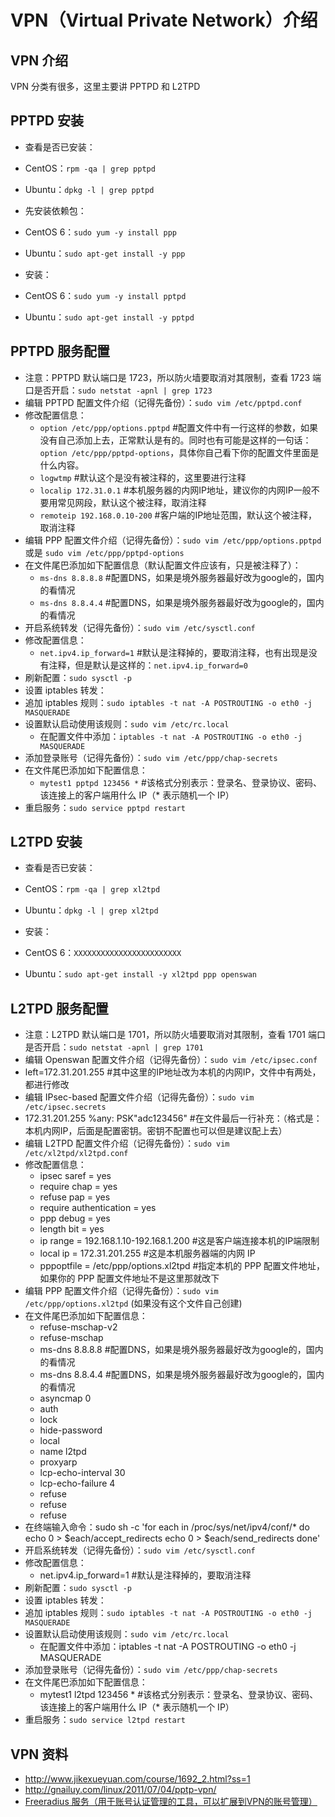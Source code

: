 # VPN（Virtual Private Network）介绍

## VPN 介绍

VPN 分类有很多，这里主要讲 PPTPD 和 L2TPD

## PPTPD 安装

- 查看是否已安装：
 - CentOS：`rpm -qa | grep pptpd`
 - Ubuntu：`dpkg -l | grep pptpd`

- 先安装依赖包：
 - CentOS 6：`sudo yum -y install ppp`
 - Ubuntu：`sudo apt-get install -y ppp`

- 安装：
 - CentOS 6：`sudo yum -y install pptpd`
 - Ubuntu：`sudo apt-get install -y pptpd`

## PPTPD 服务配置

- 注意：PPTPD 默认端口是 1723，所以防火墙要取消对其限制，查看 1723 端口是否开启：`sudo netstat -apnl | grep 1723`
- 编辑 PPTPD 配置文件介绍（记得先备份）：`sudo vim /etc/pptpd.conf`
 - 修改配置信息：
    - `option /etc/ppp/options.pptpd`  #配置文件中有一行这样的参数，如果没有自己添加上去，正常默认是有的。同时也有可能是这样的一句话：`option /etc/ppp/pptpd-options`，具体你自己看下你的配置文件里面是什么内容。
    - `logwtmp`  #默认这个是没有被注释的，这里要进行注释
    - `localip 172.31.0.1`  #本机服务器的内网IP地址，建议你的内网IP一般不要用常见网段，默认这个被注释，取消注释
    - `remoteip 192.168.0.10-200`   #客户端的IP地址范围，默认这个被注释，取消注释
- 编辑 PPP 配置文件介绍（记得先备份）：`sudo vim /etc/ppp/options.pptpd` 或是 `sudo vim /etc/ppp/pptpd-options`
 - 在文件尾巴添加如下配置信息（默认配置文件应该有，只是被注释了）：
    - `ms-dns 8.8.8.8`           #配置DNS，如果是境外服务器最好改为google的，国内的看情况
    - `ms-dns 8.8.4.4`           #配置DNS，如果是境外服务器最好改为google的，国内的看情况
- 开启系统转发（记得先备份）：`sudo vim /etc/sysctl.conf`
 - 修改配置信息：
    - `net.ipv4.ip_forward=1` #默认是注释掉的，要取消注释，也有出现是没有注释，但是默认是这样的：`net.ipv4.ip_forward=0`
 - 刷新配置：`sudo sysctl -p`
- 设置 iptables 转发：
 - 追加 iptables 规则：`sudo iptables -t nat -A POSTROUTING -o eth0 -j MASQUERADE`
 - 设置默认启动使用该规则：`sudo vim /etc/rc.local`
    - 在配置文件中添加：`iptables -t nat -A POSTROUTING -o eth0 -j MASQUERADE`
- 添加登录账号（记得先备份）：`sudo vim /etc/ppp/chap-secrets`
 - 在文件尾巴添加如下配置信息：
    - `mytest1 pptpd 123456 *` #该格式分别表示：登录名、登录协议、密码、该连接上的客户端用什么 IP（* 表示随机一个 IP）
- 重启服务：`sudo service pptpd restart`

## L2TPD 安装

- 查看是否已安装：
 - CentOS：`rpm -qa | grep xl2tpd`
 - Ubuntu：`dpkg -l | grep xl2tpd`

- 安装：
 - CentOS 6：`XXXXXXXXXXXXXXXXXXXXXXXX`
 - Ubuntu：`sudo apt-get install -y xl2tpd ppp openswan`

## L2TPD 服务配置

- 注意：L2TPD 默认端口是 1701，所以防火墙要取消对其限制，查看 1701 端口是否开启：`sudo netstat -apnl | grep 1701`
- 编辑 Openswan 配置文件介绍（记得先备份）：`sudo vim /etc/ipsec.conf`
 - left=172.31.201.255  #其中这里的IP地址改为本机的内网IP，文件中有两处，都进行修改
- 编辑 IPsec-based 配置文件介绍（记得先备份）：`sudo vim /etc/ipsec.secrets`
 - 172.31.201.255 %any:    PSK"adc123456"  #在文件最后一行补充：（格式是：本机内网IP，后面是配置密钥。密钥不配置也可以但是建议配上去）
- 编辑 L2TPD 配置文件介绍（记得先备份）：`sudo vim /etc/xl2tpd/xl2tpd.conf`
 - 修改配置信息：
    - ipsec saref = yes           
    - require chap = yes   
    - refuse pap = yes   
    - require authentication = yes  
    - ppp debug = yes  
    - length bit = yes
    - ip range = 192.168.1.10-192.168.1.200              #这是客户端连接本机的IP端限制
    - local ip = 172.31.201.255        #这是本机服务器端的内网 IP
    - pppoptfile = /etc/ppp/options.xl2tpd        #指定本机的 PPP 配置文件地址，如果你的 PPP 配置文件地址不是这里那就改下
- 编辑 PPP 配置文件介绍（记得先备份）：`sudo vim /etc/ppp/options.xl2tpd` (如果没有这个文件自己创建)
 - 在文件尾巴添加如下配置信息：
    - refuse-mschap-v2           
    - refuse-mschap           
    - ms-dns 8.8.8.8           #配置DNS，如果是境外服务器最好改为google的，国内的看情况
    - ms-dns 8.8.4.4           #配置DNS，如果是境外服务器最好改为google的，国内的看情况
    - asyncmap 0           
    - auth           
    - lock           
    - hide-password           
    - local           
    - name l2tpd           
    - proxyarp           
    - lcp-echo-interval 30           
    - lcp-echo-failure 4           
    - refuse           
    - refuse           
    - refuse   
- 在终端输入命令：sudo sh -c 'for each in /proc/sys/net/ipv4/conf/* do echo 0 > $each/accept_redirects echo 0 > $each/send_redirects done'
- 开启系统转发（记得先备份）：`sudo vim /etc/sysctl.conf`
 - 修改配置信息：
    - net.ipv4.ip_forward=1 #默认是注释掉的，要取消注释
 - 刷新配置：`sudo sysctl -p`
- 设置 iptables 转发：
 - 追加 iptables 规则：`sudo iptables -t nat -A POSTROUTING -o eth0 -j MASQUERADE`
 - 设置默认启动使用该规则：`sudo vim /etc/rc.local`
    - 在配置文件中添加：iptables -t nat -A POSTROUTING -o eth0 -j MASQUERADE
- 添加登录账号（记得先备份）：`sudo vim /etc/ppp/chap-secrets`
 - 在文件尾巴添加如下配置信息：
    - mytest1 l2tpd 123456 * #该格式分别表示：登录名、登录协议、密码、该连接上的客户端用什么 IP（* 表示随机一个 IP）
- 重启服务：`sudo service l2tpd restart`


## VPN 资料

- <http://www.jikexueyuan.com/course/1692_2.html?ss=1>
- <http://gnailuy.com/linux/2011/07/04/pptp-vpn/>
- [Freeradius 服务（用于账号认证管理的工具，可以扩展到VPN的账号管理）](http://www.jikexueyuan.com/course/1692_4.html?ss=2)
